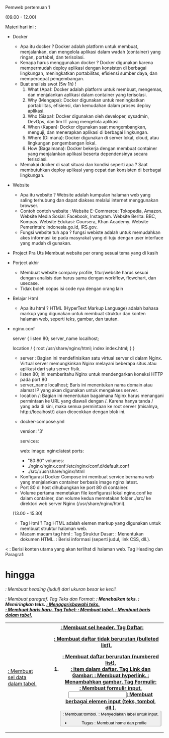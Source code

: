 Pemweb pertemuan 1

(09.00 - 12.00)

Materi hari ini :

* Docker
  - Apa itu docker ? Docker adalah platform untuk membuat, menjalankan, dan mengelola aplikasi dalam wadah (container) yang ringan, portabel, dan terisolasi.
  - Kenapa harus menggunakan docker ? Docker digunakan karena mempermudah deploy aplikasi dengan konsisten di berbagai lingkungan, meningkatkan portabilitas, efisiensi sumber daya, dan mempercepat pengembangan.
  - Buat analisis swot (5w 1h) !
    1. What (Apa): Docker adalah platform untuk membuat, mengemas, dan menjalankan aplikasi dalam container yang terisolasi.
    2. Why (Mengapa): Docker digunakan untuk meningkatkan portabilitas, efisiensi, dan kemudahan dalam proses deploy aplikasi.
    3. Who (Siapa): Docker digunakan oleh developer, sysadmin, DevOps, dan tim IT yang mengelola aplikasi.
    4. When (Kapan): Docker digunakan saat mengembangkan, menguji, dan menerapkan aplikasi di berbagai lingkungan.
    5. Where (Di mana): Docker digunakan di server lokal, cloud, atau lingkungan pengembangan lokal.
    6. How (Bagaimana): Docker bekerja dengan membuat container yang menjalankan aplikasi beserta dependensinya secara terisolasi.
  - Memakai docker di saat situasi dan kondisi seperti apa ? Saat membutuhkan deploy aplikasi yang cepat dan konsisten di berbagai lingkungan.

* Website
  - Apa itu website ? Website adalah kumpulan halaman web yang saling terhubung dan dapat diakses melalui internet menggunakan browser.
  - Contoh contoh website : 
  Website E-Commerce: Tokopedia, Amazon.
  Website Media Sosial: Facebook, Instagram.
  Website Berita: BBC, Kompas.
  Website Edukasi: Coursera, Khan Academy.
  Website Pemerintah: Indonesia.go.id, IRS.gov.
  - Fungsi website tuh apa ? fungsi webiste adalah untuk memudahkan akes informasi ke pada masyrakat yang di tuju dengan user interface yang mudah di gunakan.

* Project Pra Uts
  Membuat website per orang sesuai tema yang di kasih

* Porject akhir
  - Membuat website company profile, fitur/website harus sesuai dengan analisis dan harus sama dengan workflow, flowchart, dan usecase.
  - Tidak boleh copas isi code nya dengan orang lain
  
* Belajar Html
  - Apa itu html ? HTML (HyperText Markup Language) adalah bahasa markup yang digunakan untuk membuat struktur dan konten halaman web, seperti teks, gambar, dan tautan.

* nginx.conf

  server {
    listen 80; 
    server_name localhost; 
    
    location / { 
        root /usr/share/nginx/html;
        index index.html;
    }
  }

   - server : Bagian ini mendefinisikan satu virtual server di dalam Nginx. Virtual server memungkinkan Nginx melayani beberapa situs atau aplikasi dari satu server fisik.
   - listen 80; Ini memberitahu Nginx untuk mendengarkan koneksi HTTP pada port 80
   - server_name localhost; Baris ini menentukan nama domain atau alamat IP yang akan digunakan untuk mengakses server.
   - location /: Bagian ini menentukan bagaimana Nginx harus menangani permintaan ke URL yang diawali dengan /. Karena hanya tanda / yang ada di sini, maka semua permintaan ke root server (misalnya, http://localhost/) akan dicocokkan dengan blok ini.

  * docker-compose.yml 
    
    version: '3'

    services:

    web:
    image: nginx:latest
    ports: 
      - "80:80"
    volumes:
      - ./nginx/nginx.conf:/etc/nginx/conf.d/default.conf
      - ./src/:/usr/share/nginx/html 

   - Konfigurasi Docker Compose ini membuat service bernama web yang menjalankan container berbasis image nginx:latest.
   - Port 80 di host dihubungkan ke port 80 di container.
   - Volume pertama memetakan file konfigurasi lokal nginx.conf ke dalam container, dan volume kedua memetakan folder ./src/ ke direktori web server Nginx (/usr/share/nginx/html).

  (13.00 - 15.30)

  - Tag Html ? Tag HTML adalah elemen markup yang digunakan untuk membuat struktur halaman web.
  - Macam macam tag html :
    Tag Struktur Dasar:
    <html>: Menentukan dokumen HTML.
    <head>: Berisi informasi (seperti judul, link CSS, dll.).
<   <body>: Berisi konten utama yang akan terlihat di halaman web.
    Tag Heading dan Paragraf:
    <h1> hingga <h6>: Membuat heading (judul) dari ukuran besar ke kecil.
    <p>: Membuat paragraf.
    Tag Teks dan Format:
    <b>: Menebalkan teks.
    <i>: Memiringkan teks.
    <u>: Menggarisbawahi teks.
    <br>: Membuat baris baru.
    Tag Tabel:
    <table>: Membuat tabel.
    <tr>: Membuat baris dalam tabel.
    <td>: Membuat sel data dalam tabel.
    <th>: Membuat sel header.
    Tag Daftar:
    <ul>: Membuat daftar tidak berurutan (bulleted list).
    <ol>: Membuat daftar berurutan (numbered list).
    <li>: Item dalam daftar.
    Tag Link dan Gambar:
    <a>: Membuat hyperlink.
    <img>: Menambahkan gambar.
    Tag Formulir:
    <form>: Membuat formulir input.
    <input>: Membuat berbagai elemen input (teks, tombol, dll.).
    <button>: Membuat tombol.
    <label>: Menyediakan label untuk input.

  - Tugas : Membuat home dan profile

